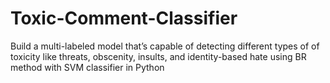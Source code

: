 # Toxic-Comment-Classifier
Build a multi-labeled model that’s capable of detecting different types of of toxicity like threats,
obscenity, insults, and identity-based hate using BR method with SVM classifier in Python 
